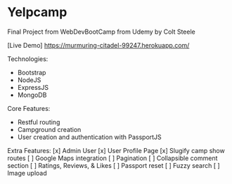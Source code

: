 # Yelpcamp

Final Project from WebDevBootCamp from Udemy by Colt Steele

[Live Demo] https://murmuring-citadel-99247.herokuapp.com/

Technologies:
- Bootstrap
- NodeJS
- ExpressJS
- MongoDB


Core Features:
- Restful routing
- Campground creation 
- User creation and authentication with PassportJS

Extra Features: 
[x] Admin User
[x] User Profile Page
[x] Slugify camp show routes
[ ] Google Maps integration
[ ] Pagination
[ ] Collapsible comment section
[ ] Ratings, Reviews, & Likes
[ ] Passport reset
[ ] Fuzzy search
[ ] Image upload
